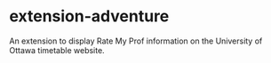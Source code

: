 # extension-adventure
An extension to display Rate My Prof information on the University of Ottawa timetable website. 

